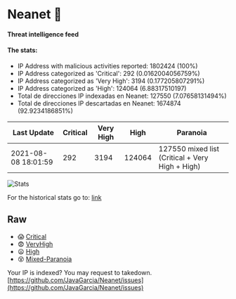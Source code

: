 # Neanet :hocho:
#### Threat intelligence feed
#### The stats:

- IP Address with malicious activities reported: 1802424 (100%)
- IP Address categorized as 'Critical':  292 (0.0162004056759%)
- IP Address categorized as 'Very High':  3194 (0.177205807291%)
- IP Address categorized as 'High':  124064 (6.88317510197)
- Total de direcciones IP indexadas en Neanet:  127550 (7.07658131494%)
- Total de direcciones IP descartadas en Neanet:  1674874 (92.9234186851%)

| Last Update | Critical | Very High | High | Paranoia |
| --- | --- | --- | --- | --- |
| 2021-08-08 18:01:59 | 292 | 3194 | 124064 | 127550 mixed list (Critical + Very High + High)|

![Stats](https://docs.google.com/spreadsheets/d/e/2PACX-1vSnaNMIXVabIpDJjufMlzH7poXnshF3mgd8Is1g9ytUEzVsP5my4Trn8f-xkoLLQ38xpL3HtmUexLo6/pubchart?oid=501124687&format=image)

For the historical stats go to: [link](/stats.csv)
## Raw
- :scream: [Critical](https://raw.githubusercontent.com/JavaGarcia/Neanet/master/blacklists/neanet_critical.txt)
- :fearful: [VeryHigh](https://raw.githubusercontent.com/JavaGarcia/Neanet/master/blacklists/neanet_veryHigh.txtt)
- :frowning: [High](https://raw.githubusercontent.com/JavaGarcia/Neanet/master/blacklists/neanet_high.txt)
- :dizzy_face: [Mixed-Paranoia](https://raw.githubusercontent.com/JavaGarcia/Neanet/master/blacklists/neanet_all.txt)


Your IP is indexed? You may request to takedown. [https://github.com/JavaGarcia/Neanet/issues](https://github.com/JavaGarcia/Neanet/issues)































































































































































































































































































































































































































































































































































































































































































































































































































































































































































































































































































































































































































































































































































































































































































































































































































































































































































































































































































































































































































































































































































































































































































































































































































































































































































































































































































































































































































































































































































































































































































































































































































































































































































































































































































































































































































































































































































































































































































































































































































































































































































































































































































































































































































































































































































































































































































































































































































































































































































































































































































































































































































































































































































































































































































































































































































































































































































































































































































































































































































































































































































































































































































































































































































































































































































































































































































































































































































































































































































































































































































































































































































































































































































































































































































































































































































































































































































































































































































































































































































































































































































































































































